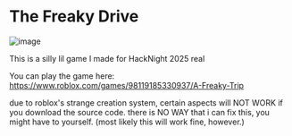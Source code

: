 # The Freaky Drive

![image](https://github.com/user-attachments/assets/6defd3e2-7224-47e3-befe-480b837704e0)

This is a silly lil game I made for HackNight 2025 real

You can play the game here: https://www.roblox.com/games/98119185330937/A-Freaky-Trip

due to roblox's strange creation system, certain aspects will NOT WORK if you download the source code. there is NO WAY that i can fix this, you might have to yourself.
(most likely this will work fine, however.)

